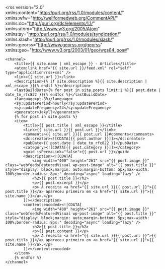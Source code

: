 ---
---
<?xml version="1.0" encoding="UTF-8"?>
<rss version="2.0"
	xmlns:content="http://purl.org/rss/1.0/modules/content/"
	xmlns:wfw="http://wellformedweb.org/CommentAPI/"
	xmlns:dc="http://purl.org/dc/elements/1.1/"
	xmlns:atom="http://www.w3.org/2005/Atom"
	xmlns:sy="http://purl.org/rss/1.0/modules/syndication/"
	xmlns:slash="http://purl.org/rss/1.0/modules/slash/"
	xmlns:georss="http://www.georss.org/georss"
	xmlns:geo="http://www.w3.org/2003/01/geo/wgs84_pos#"
>
	<channel>
		<title>{{ site.name | xml_escape }} - Articles</title>
		<atom:link href="{{ site.url }}/feed.xml" rel="self" type="application/rss+xml" />
		<link>{{ site.url }}</link>
		<description>{% if site.description %}{{ site.description | xml_escape }}{% endif %}</description>
		<lastBuildDate>{% for post in site.posts limit:1 %}{{ post.date | date_to_rfc822 }}{% endfor %}</lastBuildDate>
		<language>pt-BR</language>
		<sy:updatePeriod>hourly</sy:updatePeriod>
		<sy:updateFrequency>24</sy:updateFrequency>
		<generator>Jekyll</generator>
		{% for post in site.posts %}
		<item>
			<title>{{ post.title | xml_escape }}</title>
			<link>{{ site.url }}{{ post.url }}</link>
			<comments>{{ site.url }}{{ post.url }}#comments</comments>
			<dc:creator><![CDATA[{{ post.author }}]]></dc:creator>
			<pubDate>{{ post.date | date_to_rfc822 }}</pubDate>
			<category><![CDATA[{{ post.category }}]]></category>
			<guid isPermaLink="false">{{ post.url }}</guid>
			<description><![CDATA[
				<img width="400" height="261" src="{{ post.image }}" class="webfeedsFeaturedVisual wp-post-image" alt="{{ post.title }}" style="display: block;margin: auto;margin-bottom: 5px;max-width: 100%;border-radius: 8px;" decoding="async" loading="lazy" />
				<h2>{{ post.title }}</h2>
				<p>{{ post.excerpt }}</p>
				<p> A receita <a href="{{ site.url }}{{ post.url }}">{{ post.title }}</a> apareceu primeiro em <a href="{{ site.url }}">{{ site.name }}</a>.</p>
			]]></description>
			<content:encoded><![CDATA[
				<img width="400" height="261" src="{{ post.image }}" class="webfeedsFeaturedVisual wp-post-image" alt="{{ post.title }}" style="display: block;margin: auto;margin-bottom: 5px;max-width: 100%;border-radius: 8px;" decoding="async" loading="lazy" />
				<h2>{{ post.title }}</h2>
				<p>{{ post.content }}</p>
				<p> A receita <a href="{{ site.url }}{{ post.url }}">{{ post.title }}</a> apareceu primeiro em <a href="{{ site.url }}">{{ site.name }}</a>.</p>
			]]></content:encoded>
		</item>
		{% endfor %}
	</channel>
</rss>
